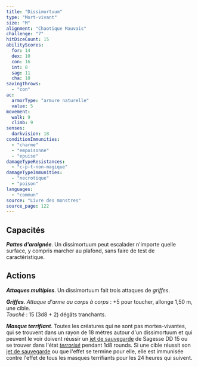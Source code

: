 ```yaml
---
title: "Dissimortuum"
type: "Mort-vivant"
size: "M"
alignment: "Chaotique Mauvais"
challenge: "7"
hitDiceCount: 15
abilityScores:
  for: 14
  dex: 10
  con: 16
  int: 8
  sag: 11
  cha: 18
savingThrows:
  - "con"
ac:
  armorType: "armure naturelle"
  value: 5
movement:
  walk: 9
  climb: 9
senses:
  darkvision: 18
conditionImmunities:
  - "charme"
  - "empoisonne"
  - "epuise"
damageTypeResistances:
  - "c-p-t-non-magique"
damageTypeImmunities:
  - "necrotique"
  - "poison"
languages:
  - "commun"
source: "Livre des monstres"
source_page: 122
---
```

## Capacités
_**Pattes d'araignée**_. Un dissimortuum peut escalader n'importe quelle surface, y compris marcher au plafond, sans faire de test de caractéristique.

## Actions
_**Attaques multiples**_. Un dissimortuum fait trois attaques de _griffes_.

_**Griffes**_. _Attaque d'arme au corps à corps_ : +5 pour toucher, allonge 1,50 m, une cible.  
_Touché_ : 15 (3d8 + 2) dégâts tranchants.

_**Masque terrifiant**_. Toutes les créatures qui ne sont pas mortes-vivantes, qui se trouvent dans un rayon de 18 mètres autour d'un dissimortuum et qui peuvent le voir doivent réussir un [jet de sauvegarde](/utiliser-les-caracteristiques/#jets-de-sauvegarde) de Sagesse DD 15 ou se trouver dans l'état [_terrorisé_](/gerer-la-sante-du-personnage/#terrorise) pendant 1d8 rounds. Si une cible réussit son [jet de sauvegarde](/utiliser-les-caracteristiques/#jets-de-sauvegarde) ou que l'effet se termine pour elle, elle est immunisée contre l'effet de tous les masques terrifiants pour les 24 heures qui suivent.

